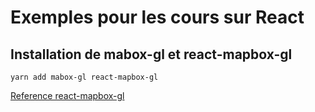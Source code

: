 # Exemples pour les cours sur React

## Installation de mabox-gl et react-mapbox-gl
```yarn add mabox-gl react-mapbox-gl```

[Reference react-mapbox-gl](https://github.com/alex3165/react-mapbox-gl)
